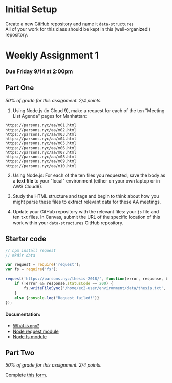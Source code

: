 # Initial Setup

Create a new [GitHub](https://github.com/) repository and name it `data-structures`  
All of your work for this class should be kept in this (well-organized!) repository.

# Weekly Assignment 1

### Due Friday 9/14 at 2:00pm

## Part One

*50% of grade for this assignment. 2/4 points.*

1. Using Node.js (in Cloud 9), make a request for each of the ten "Meeting List Agenda" pages for Manhattan:  
```
https://parsons.nyc/aa/m01.html  
https://parsons.nyc/aa/m02.html  
https://parsons.nyc/aa/m03.html  
https://parsons.nyc/aa/m04.html  
https://parsons.nyc/aa/m05.html  
https://parsons.nyc/aa/m06.html  
https://parsons.nyc/aa/m07.html  
https://parsons.nyc/aa/m08.html  
https://parsons.nyc/aa/m09.html  
https://parsons.nyc/aa/m10.html   
```

2. Using Node.js: For each of the ten files you requested, save the body as a **text file** to your "local" environment (either on your own laptop or in AWS Cloud9).

3. Study the HTML structure and tags and begin to think about how you might parse these files to extract relevant data for these AA meetings.

4. Update your GitHub repository with the relevant files: your `js` file and ten `txt` files. In Canvas, submit the URL of the specific location of this work within your `data-structures` GitHub repository. 

## Starter code

```javascript
// npm install request
// mkdir data

var request = require('request');
var fs = require('fs');

request('https://parsons.nyc/thesis-2018/', function(error, response, body){
    if (!error && response.statusCode == 200) {
        fs.writeFileSync('/home/ec2-user/environment/data/thesis.txt', body);
    }
    else {console.log("Request failed!")}
});
```

#### Documentation: 

* [What is `npm`?](https://docs.npmjs.com/getting-started/what-is-npm)  
* [Node request module](https://www.npmjs.com/package/request)  
* [Node fs module](https://nodejs.org/api/fs.html)  

## Part Two

*50% of grade for this assignment. 2/4 points.*

Complete [this form](https://goo.gl/forms/AEKicmVbIg7ribC73). 